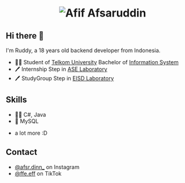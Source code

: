 <h1 align="center">
  <img src="Pictures" alt="Afif Afsaruddin" />
</h1>

## Hi there 👋
I'm Ruddy, a 18 years old backend developer from Indonesia.

- 👨‍🎓 Student of [Telkom University](https://telkomuniversity.ac.id/) Bachelor of [Information System](https://bis.telkomuniversity.ac.id/)
- 🖊️ Internship Step in [ASE Laboratory](https://www.instagram.com/rplgdc_/)
- 🖊️ StudyGroup Step in [EISD Laboratory](https://www.instagram.com/peopleateisd/)

## Skills
- 👨‍💻 C#, Java
- 💽 MySQL
+ a lot more :D

## Contact
- [@afsr.dinn_](https://www.instagram.com/afsr.dinn_/) on Instagram
- [@ffe.eff](https://www.tiktok.com/@ffe.eff?is_from_webapp=1&sender_device=pc) on TikTok
